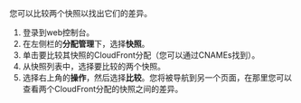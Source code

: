 您可以比较两个快照以找出它们的差异。

1. 登录到web控制台。
2. 在左侧栏的**分配管理**下，选择**快照**。
3. 单击要比较其快照的CloudFront分配（您可以通过CNAMEs找到）。
4. 从快照列表中，选择要比较的两个快照。
5. 选择右上角的**操作**，然后选择**比较**。您将被导航到另一个页面，在那里您可以查看两个CloudFront分配的快照之间的差异。
